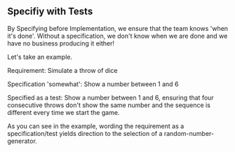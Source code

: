 ## Specifiy with Tests
By Specifying before Implementation, we ensure that the team knows 'when it's done'.
Without a specification, we don't know when we are done and we have no business producing it either!

Let's take an example.

Requirement: Simulate a throw of dice

Specification 'somewhat': Show a number between 1 and 6

Specified as a test: Show a number between 1 and 6, ensuring that four consecutive throws don't show the same number and the sequence is different every time we start the game.

As you can see in the example, wording the requirement as a specification/test yields direction to the selection of a random-number-generator.
